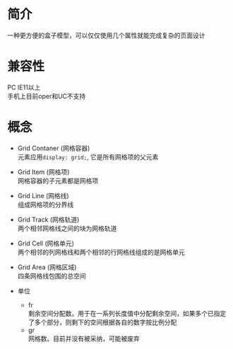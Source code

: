 # 简介

一种更方便的盒子模型，可以仅仅使用几个属性就能完成复杂的页面设计


# 兼容性

PC IE11以上  
手机上目前oper和UC不支持


# 概念

- Grid Contaner (网格容器)  
  元素应用`display: grid;`, 它是所有网格项的父元素

- Grid Item (网格项)  
  网格容器的子元素都是网格项

- Grid Line (网格线)  
  组成网格项的分界线

- Grid Track (网格轨道)  
  两个相邻网格线之间的块为网格轨道

- Grid Cell (网格单元)  
  两个相邻的列网格线和两个相邻的行网格线组成的是网格单元

- Grid Area (网格区域)  
  四条网格线包围的总空间

- 单位
    + fr  
      剩余空间分配数。用于在一系列长度值中分配剩余空间，如果多个已指定了多个部分，则剩下的空间根据各自的数字按比例分配
    + gr  
      网格数。目前并没有被采纳，可能被废弃

